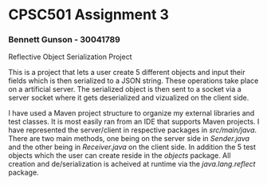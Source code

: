 # CPSC501 Assignment 3
### Bennett Gunson - 30041789

Reflective Object Serialization Project

This is a project that lets a user create 5 different objects and input their fields which is then 
serialized to a JSON string. These operations take place on a artificial server. The serialized
object is then sent to a socket via a server socket where it gets deserialized and vizualized 
on the client side. 

I have used a Maven project structure to organize my external libraries and test classes. It is most
easily ran from an IDE that supports Maven projects. I have represented the server/client in respective
packages in _src/main/java_. There are two main methods, one being on the server side in _Sender.java_ and the 
other being in _Receiver.java_ on the client side. In addition the 5 test objects which the user can create
reside in the _objects_ package. All creation and de/serialization is acheived at runtime via the _java.lang.reflect_
package.